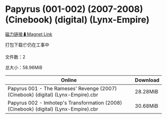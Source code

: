 # Papyrus (001-002) (2007-2008) (Cinebook) (digital) (Lynx-Empire)

[磁力链接⬇Magnet Link](magnet:?xt=urn:btih:8c85ed779e5f46b2f493e12466fd2031798ce53d&dn=Papyrus%20%28001-002%29%20%282007-2008%29%20%28Cinebook%29%20%28digital%29%20%28Lynx-Empire%29)

打包下载📦仍在工事中

文件数：2

总大小：58.96MiB

Online | Download
--- | ---
Papyrus 001 - The Rameses' Revenge (2007) (Cinebook) (digital) (Lynx-Empire).cbr | 28.28MiB
Papyrus 002 - Imhotep's Transformation (2008) (Cinebook) (digital) (Lynx-Empire).cbr | 30.68MiB